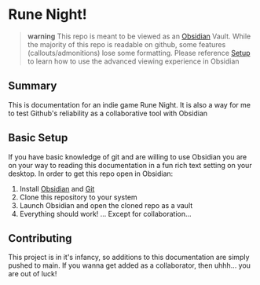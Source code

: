 # Rune Night!
>  **warning**
> This repo is meant to be viewed as an [Obsidian](https://obsidian.md/) Vault. While the majority of this repo is readable on github, some features (callouts/admonitions) lose some formatting. Please reference [Setup](#setup) to learn how to use the advanced viewing experience in Obsidian
## Summary
This is documentation for an indie game Rune Night. It is also a way for me to test Github's reliability as a collaborative tool with Obsidian

## Basic Setup
If you have basic knowledge of git and are willing to use Obsidian you are on your way to reading this documentation in a fun rich text setting on your desktop. In order to get this repo open in Obsidian:
1. Install [Obsidian](https://obsidian.md/) and [Git](https://github.com/git-guides/install-git)
2. Clone this repository to your system
3. Launch Obsidian and open the cloned repo as a vault
4. Everything should work! ... Except for collaboration...

## Contributing
This project is in it's infancy, so additions to this documentation are simply pushed to main. If you wanna get added as a collaborator, then uhhh... you are out of luck!